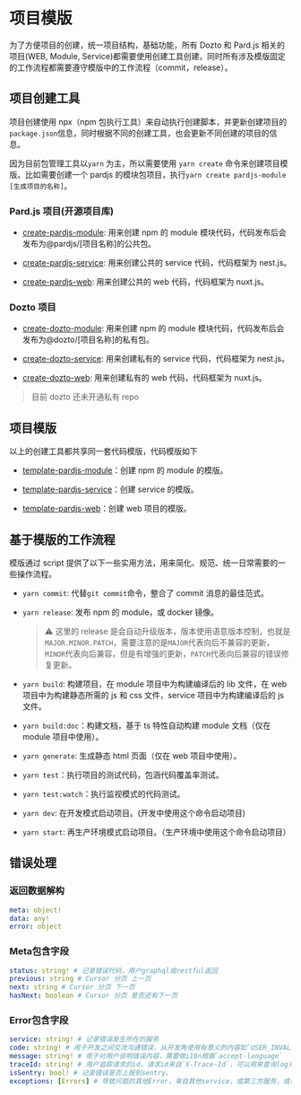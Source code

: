 # 项目模版

为了方便项目的创建，统一项目结构，基础功能，所有 Dozto 和 Pard.js 相关的项目(WEB, Module, Service)都需要使用创建工具创建，同时所有涉及模版固定的工作流程都需要遵守模版中的工作流程（commit，release）。

## 项目创建工具

项目创建使用 npx（npm 包执行工具）来自动执行创建脚本，并更新创建项目的`package.json`信息，同时根据不同的创建工具，也会更新不同创建的项目的信息。

因为目前包管理工具以`yarn` 为主，所以需要使用 `yarn create` 命令来创建项目模版。比如需要创建一个 pardjs 的模块包项目，执行`yarn create pardjs-module [生成项目的名称]`。

### Pard.js 项目(开源项目库)

- [create-pardjs-module](https://github.com/pardjs/create-pardjs-module): 用来创建 npm 的 module 模块代码，代码发布后会发布为@pardjs/[项目名称]的公共包。

- [create-pardjs-service](https://github.com/pardjs/create-pardjs-service): 用来创建公共的 service 代码，代码框架为 nest.js。
- [create-pardjs-web](https://github.com/pardjs/create-pardjs-web): 用来创建公共的 web 代码，代码框架为 nuxt.js。

### Dozto 项目

- [create-dozto-module](https://github.com/dozto/create-dozto-module): 用来创建 npm 的 module 模块代码，代码发布后会发布为@dozto/[项目名称]的私有包。

- [create-dozto-service](https://github.com/dozto/create-dozto-service): 用来创建私有的 service 代码，代码框架为 nest.js。
- [create-dozto-web](https://github.com/dozto/create-dozto-web): 用来创建私有的 web 代码，代码框架为 nuxt.js。

> 目前 dozto 还未开通私有 repo

## 项目模版

以上的创建工具都共享同一套代码模版，代码模版如下

- [template-pardjs-module](https://github.com/pardjs/template-pardjs-module)：创建 npm 的 module 的模版。

- [template-pardjs-service](https://github.com/pardjs/template-pardjs-service)：创建 service 的模版。

- [template-pardjs-web](https://github.com/pardjs/template-pardjs-web)：创建 web 项目的模版。

## 基于模版的工作流程

模版通过 script 提供了以下一些实用方法，用来简化、规范、统一日常需要的一些操作流程。

- `yarn commit`: 代替`git commit`命令，整合了 commit 消息的最佳范式。

- `yarn release`: 发布 npm 的 module，或 docker 镜像。

  > ⚠️ 这里的 release 是会自动升级版本，版本使用语意版本控制，也就是`MAJOR.MINOR.PATCH`，需要注意的是`MAJOR`代表向后不兼容的更新，`MINOR`代表向后兼容，但是有增强的更新，`PATCH`代表向后兼容的错误修复更新。

- `yarn build`: 构建项目，在 module 项目中为构建编译后的 lib 文件，在 web 项目中为构建静态所需的 js 和 css 文件，service 项目中为构建编译后的 js 文件。

- `yarn build:doc`：构建文档，基于 ts 特性自动构建 module 文档（仅在 module 项目中使用）。

- `yarn generate`: 生成静态 html 页面（仅在 web 项目中使用）。

- `yarn test`：执行项目的测试代码，包涵代码覆盖率测试。

- `yarn test:watch`：执行监视模式的代码测试。

- `yarn dev`: 在开发模式启动项目。(开发中使用这个命令启动项目)

- `yarn start`: 再生产环境模式启动项目。（生产环境中使用这个命令启动项目）

## 错误处理

### 返回数据解构
```yaml
meta: object! 
data: any!
error: object
```

### Meta包含字段
```yaml
status: string! # 记录错误代码，用户graphql或restful返回
previous: string # Cursor 分页 上一页
next: string # Cursor 分页 下一页
hasNext: boolean # Cursor 分页 是否还有下一页
```

### Error包含字段
```yaml
service: string! # 记录错误发生所在的服务
code: string! # 用于开发之间交流沟通错误，从开发角使用有意义的内容如`USER_INVALID_ROLE`
message: string! # 用于对用户说明错误内容，需要做i18n根据`accept-language`
traceId: string! # 用户追踪请求的id，请求id来自`X-Trace-Id`，可以用来查询log来查询相关请求。
isSentry: bool! # 记录错误是否上报到sentry。
exceptions: [Errors] # 导致问题的其他Error，来自其他service，或第三方服务，或者是校验错误。
```
